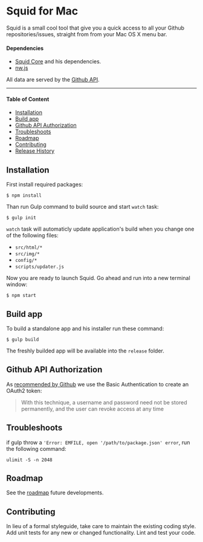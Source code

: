 # Squid for Mac

Squid is a small cool tool that give you a quick access to all your Github repositories/issues, straight from from your Mac OS X menu bar.


#### Dependencies

* [Squid Core](https://github.com/squid-app/core) and his dependencies.
* [nw.js](http://nwjs.io/)

All data are served by the [Github API](https://developer.github.com/v3/).


<hr>

#### Table of Content

* [Installation](#installation)
* [Build app](#build-app)
* [Github API Authorization](github-api-authorization)
* [Troubleshoots](#troubleshoots)
* [Roadmap](#roadmap)
* [Contributing](#contributing)
* [Release History](CHANGELOG.md)


## Installation

First install required packages:

	$ npm install
	
Than run Gulp command to build source and start `watch` task:

	$ gulp init
	
`watch` task will automaticly update application's build when you change one of the following files:

* `src/html/*`
* `src/img/*`
* `config/*`
* `scripts/updater.js`
	
Now you are ready to launch Squid. Go ahead and run into a new terminal window:

	$ npm start
		
	
## Build app

To build a standalone app and his installer run these command:

	$ gulp build
	
The freshly builded app will be available into the `release` folder.


## Github API Authorization

As [recommended by Github](https://developer.github.com/v3/oauth/#non-web-application-flow) we use the Basic Authentication to create an OAuth2 token: 

> With this technique, a username and password need not be stored permanently, and the user can revoke access at any time

## Troubleshoots

if gulp throw a `'Error: EMFILE, open '/path/to/package.json' error`, run the following command: 

	ulimit -S -n 2048 
	
## Roadmap

See the [roadmap](https://github.com/squid-app/desktop/milestones) future developments.


## Contributing

In lieu of a formal styleguide, take care to maintain the existing coding style.
Add unit tests for any new or changed functionality. Lint and test your code.
